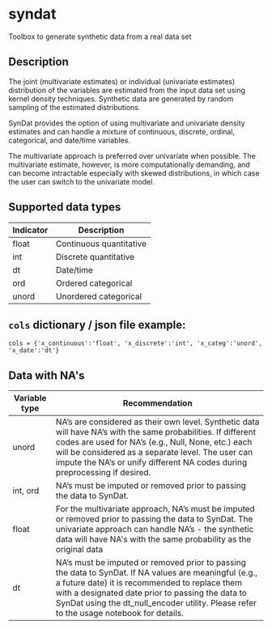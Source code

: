# syndat

Toolbox to generate synthetic data from a real data set

## Description
The joint (multivariate estimates) or individual (univariate estimates) distribution of the variables are estimated from the input data set using kernel density techniques. Synthetic data are generated by random sampling of the estimated distributions.

SynDat provides the option of using multivariate and univariate density estimates and can handle a mixture of continuous, discrete, ordinal, categorical, and date/time variables.

The multivariate approach is preferred over univariate when possible. The multivariate estimate, however, is more computationally demanding, and can become intractable especially with skewed distributions, in which case the user can switch to the univariate model.


## Supported data types
| Indicator | Description              |
|-----------|--------------------------|
| float     | Continuous quantitative  |
| int       | Discrete quantitative    |
| dt        | Date/time                |
| ord       | Ordered categorical      |
| unord     | Unordered categorical    |

## `cols` dictionary / json file example:

```
cols = {'x_continuous':'float', 'x_discrete':'int', 'x_categ':'unord', 'x_date':'dt'}
```

## Data with NA's
| Variable type | Recommendation |
|-|-|
| unord | NA’s are considered as their own level. Synthetic data will have NA’s with the same probabilities. If different codes are used for NA’s (e.g., Null, None, etc.) each will be considered as a separate level. The user can impute the NA’s or unify different NA codes  during preprocessing if desired. |
| int, ord | NA’s must be imputed or removed prior to passing the data to SynDat.|
| float | For the multivariate approach, NA’s must be imputed or removed prior to passing the data to SynDat. The univariate approach can handle NA’s - the synthetic data will have NA's with the same probability as the original data|
| dt | NA’s must be imputed or removed prior to passing the data to SynDat. If NA values are meaningful (e.g., a future date) it is recommended to replace them with a designated date prior to passing the data to SynDat using the dt_null_encoder utility. Please refer to the usage notebook for details. |

